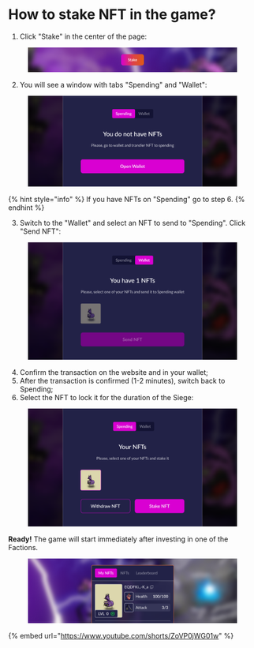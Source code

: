 # How to stake NFT in the game?

1. Click "Stake" in the center of the page:

<figure><img src="../.gitbook/assets/stake.png" alt=""><figcaption></figcaption></figure>

2. You will see a window with tabs "Spending" and "Wallet":

<figure><img src="../.gitbook/assets/spending.png" alt=""><figcaption></figcaption></figure>

{% hint style="info" %}
If you have NFTs on "Spending" go to step 6.
{% endhint %}

3. Switch to the "Wallet" and select an NFT to send to "Spending". Click "Send NFT":

<figure><img src="../.gitbook/assets/wallet.png" alt=""><figcaption></figcaption></figure>

4. Confirm the transaction on the website and in your wallet;
5. After the transaction is confirmed (1-2 minutes), switch back to Spending;
6. Select the NFT to lock it for the duration of the Siege:

<figure><img src="../.gitbook/assets/nft_on_spending.png" alt=""><figcaption></figcaption></figure>

**Ready!** The game will start immediately after investing in one of the Factions.

<figure><img src="../.gitbook/assets/stake_ready.png" alt=""><figcaption></figcaption></figure>



{% embed url="https://www.youtube.com/shorts/ZoVP0jWG01w" %}
